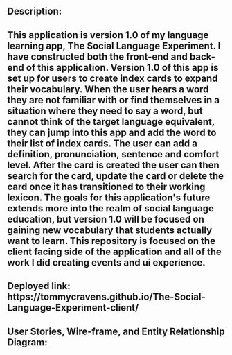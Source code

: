 <h2>Description:<h2>
<body>
This application is version 1.0 of my language learning app, The Social Language Experiment. I have constructed both the front-end and back-end of this application. Version 1.0 of this app is set up for users to create index cards to expand their vocabulary. When the user hears a word they are not familiar with or find themselves in a situation where they need to say a word, but cannot think of the target language equivalent, they can jump into this app and add the word to their list of index cards. The user can add a definition, pronunciation, sentence and comfort level. After the card is created the user can then search for the card, update the card or delete the card once it has transitioned to their working lexicon. The goals for this application's future extends more into the realm of social language education, but version 1.0 will be focused on gaining new vocabulary that students actually want to learn. This repository is focused on the client facing side of the application and all of the work I did creating events and ui experience.
</body>

<h2>Deployed link: https://tommycravens.github.io/The-Social-Language-Experiment-client/
</h2>

<h2>User Stories, Wire-frame, and Entity Relationship Diagram: </h2>
